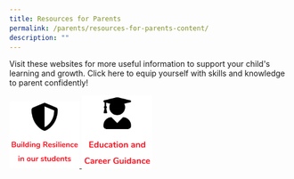 ```yaml
---
title: Resources for Parents
permalink: /parents/resources-for-parents-content/
description: ""
---
```

Visit these websites for more useful information to support your child's learning and growth. Click here to equip yourself with skills and knowledge to parent confidently!

<a href="/files/Resilience-Resources_for-parents_final.pdf">
<img src="/images/resilience.png" style="width:25%">
</a>

<a href="/education-and-career-guidance-ecg/">
<img src="/images/ECG.png" style="width:25%">
</a>